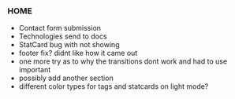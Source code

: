 ### HOME

- Contact form submission
- Technologies send to docs
- StatCard bug with not showing
- footer fix? didnt like how it came out
- one more try as to why the transitions dont work and had to use important
- possibly add another section
- different color types for tags and statcards on light mode?
